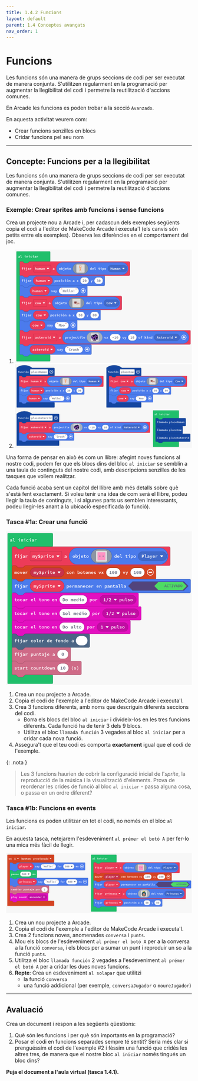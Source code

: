 ```yaml
---
title: 1.4.2 Funcions
layout: default 
parent: 1.4 Conceptes avançats
nav_order: 1
---
```


# Funcions

Les funcions són una manera de grups seccions de codi per ser executat de manera conjunta. S'utilitzen regularment en la programació per augmentar la llegibilitat del codi i permetre la reutilització d'accions comunes.

En Arcade les funcions es poden trobar a la secció `Avanzado`.

En aquesta activitat veurem com:

- Crear funcions senzilles en blocs
- Cridar funcions pel seu nom

---

## Concepte: Funcions per a la llegibilitat

Les funcions són una manera de grups seccions de codi per ser executat de manera conjunta. S'utilitzen regularment en la programació per augmentar la llegibilitat del codi i permetre la reutilització d'accions comunes.

### Exemple: Crear sprites amb funcions i sense funcions

Crea un projecte nou a Arcade i, per cadascun dels exemples següents copia el codi a l'editor de MakeCode Arcade i executa'l (els canvis són petits entre els exemples). Observa les diferències en el comportament del joc.

1. ![Creació de sprites sense funcions](../../images/sense_funcions.png)
2. ![Creació de sprites amb funcions](../../images/amb_funcions.png)

Una forma de pensar en això és com un llibre: afegint noves funcions al nostre codi, podem fer que els blocs dins del bloc `al iniciar` se semblin a una taula de continguts del nostre codi, amb descripcions senzilles de les tasques que volíem realitzar.

Cada funció acaba sent un capítol del llibre amb més detalls sobre què s'està fent exactament. Si voleu tenir una idea de com serà el llibre, podeu llegir la taula de continguts, i si algunes parts us semblen interessants, podeu llegir-les anant a la ubicació especificada (o funció).

### Tasca #1a: Crear una funció

![Crear una funció](../../images/crear_funcio.png)

1. Crea un nou projecte a Arcade.
2. Copia el codi de l'exemple a l'editor de MakeCode Arcade i executa'l.
3. Crea 3 funcions diferents, amb noms que descriguin diferents seccions del codi.
    - Borra els blocs del bloc `al iniciar` i divideix-los en les tres funcions diferents. Cada funció ha de tenir 3 dels 9 blocs.
    - Utilitza el bloc `llamada función` 3 vegades al bloc `al iniciar` per a cridar cada nova funció.
4. Assegura't que el teu codi es comporta **exactament** igual que el codi de l'exemple.

{: .nota }
> Les 3 funcions haurien de cobrir la configuració inicial de l'_sprite_, la reproducció de la música i la visualització d'elements.
> Prova de reordenar les crides de funció al bloc `al iniciar` - passa alguna cosa, o passa en un ordre diferent?

### Tasca #1b: Funcions en events

Les funcions es poden utilitzar en tot el codi, no només en el bloc `al iniciar`.

En aquesta tasca, netejarem l'esdeveniment `al prémer el botó A` per fer-lo una mica més fàcil de llegir.

![Funcions en events](../../images/funcions_events.png)

1. Crea un nou projecte a Arcade.
2. Copia el codi de l'exemple a l'editor de MakeCode Arcade i executa'l.
3. Crea 2 funcions noves, anomenades `conversa` i `punts`.
4. Mou els blocs de l'esdeveniment `al prémer el botó A` per a la conversa a la funció `conversa`, i els blocs per a sumar un punt i reproduir un so a la funció `punts`.
5. Utilitza el bloc `llamada función` 2 vegades a l'esdeveniment `al prémer el botó A` per a cridar les dues noves funcions.
6. **Repte**: Crea un esdeveniment `al solapar` que utilitzi
    - la funció `conversa`
    - una funció addicional (per exemple, `conversaJugador` o `moureJugador`)

---

## Avaluació

Crea un document i respon a les següents qüestions:

1. Què són les funcions i per què són importants en la programació?
2. Posar el codi en funcions separades sempre té sentit? Seria més clar si prenguéssim el codi de l'exemple #2 i fèssim una funció que cridés les altres tres, de manera que el nostre bloc `al iniciar` només tingués un bloc dins?

**Puja el document a l'aula virtual (tasca 1.4.1).**